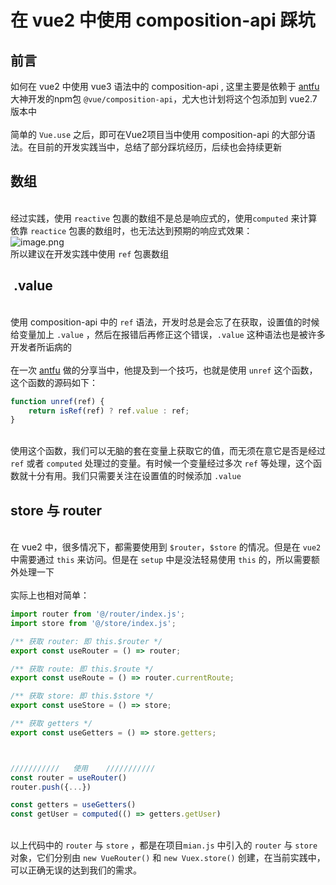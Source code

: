 # 在 vue2 中使用 composition-api 踩坑

## 前言
如何在 vue2 中使用 vue3 语法中的 composition-api , 这里主要是依赖于 [antfu](https://github.com/antfu) 大神开发的npm包 `@vue/composition-api`，尤大也计划将这个包添加到 vue2.7 版本中<br />
<br />简单的 `Vue.use` 之后，即可在Vue2项目当中使用 composition-api 的大部分语法。在目前的开发实践当中，总结了部分踩坑经历，后续也会持续更新<br />

## 数组

<br />经过实践，使用 `reactive` 包裹的数组不是总是响应式的，使用`computed` 来计算依靠 `reactice` 包裹的数组时，也无法达到预期的响应式效果：<br />![image.png](https://cdn.nlark.com/yuque/0/2022/png/283876/1643276638364-fff9c99a-912f-46d1-979d-e8c75a96d6a9.png#clientId=u073d049b-56b9-4&crop=0&crop=0&crop=1&crop=1&from=paste&height=707&id=u6f5a40b9&margin=%5Bobject%20Object%5D&name=image.png&originHeight=884&originWidth=1170&originalType=binary&ratio=1&rotation=0&showTitle=false&size=120353&status=done&style=none&taskId=u63f0f8c9-1919-408c-aa56-41c6c0e8987&title=&width=936)<br />所以建议在开发实践中使用 `ref` 包裹数组<br />

##  .value

<br />使用 composition-api 中的 `ref` 语法，开发时总是会忘了在获取，设置值的时候给变量加上 `.value` ，然后在报错后再修正这个错误，`.value` 这种语法也是被许多开发者所诟病的<br />
<br />在一次 [antfu](https://github.com/antfu) 做的分享当中，他提及到一个技巧，也就是使用 `unref` 这个函数，这个函数的源码如下：<br />

```javascript
function unref(ref) {
    return isRef(ref) ? ref.value : ref;
}
```

<br />使用这个函数，我们可以无脑的套在变量上获取它的值，而无须在意它是否是经过 `ref` 或者 `computed` 处理过的变量。有时候一个变量经过多次 `ref` 等处理，这个函数就十分有用。我们只需要关注在设置值的时候添加 `.value`<br />

## store 与 router

<br />在 vue2 中，很多情况下，都需要使用到 `$router`，`$store` 的情况。但是在 `vue2` 中需要通过 `this` 来访问。但是在 `setup` 中是没法轻易使用 `this` 的，所以需要额外处理一下<br />
<br />实际上也相对简单：<br />

```javascript
import router from '@/router/index.js';
import store from '@/store/index.js';

/** 获取 router: 即 this.$router */
export const useRouter = () => router;

/** 获取 route: 即 this.$route */
export const useRoute = () => router.currentRoute;

/** 获取 store: 即 this.$store */
export const useStore = () => store;

/** 获取 getters */
export const useGetters = () => store.getters;



///////////   使用    ///////////
const router = useRouter()
router.push({...})

const getters = useGetters()
const getUser = computed(() => getters.getUser)
```

<br />以上代码中的 `router` 与 `store` ，都是在项目`mian.js` 中引入的 `router` 与 `store`对象，它们分别由 `new VueRouter()` 和 `new Vuex.store()` 创建，在当前实践中，可以正确无误的达到我们的需求。
